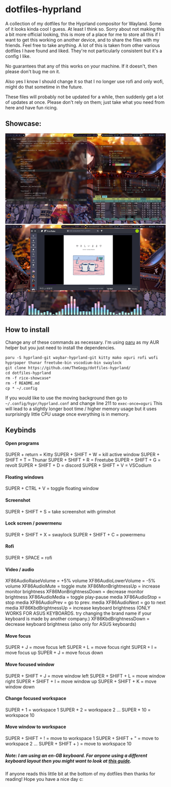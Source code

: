 # dotfiles-hyprland
A collection of my dotfiles for the Hyprland compositor for Wayland. Some of it looks kinda cool I guess. At least I think so.
Sorry about not making this a bit more official looking, this is more of a place for me to store all this if I want to get this working on another device, and to share the files with my friends. Feel free to take anything. A lot of this is taken from other various dotfiles I have found and liked. They're not particularly consistent but it's a config I like.

No guarantees that any of this works on your machine. If it doesn't, then please don't bug me on it.

Also yes I know I should change it so that I no longer use rofi and only wofi, might do that sometime in the future.

These files will probably not be updated for a while, then suddenly get a lot of updates at once. Please don't rely on them; just take what you need from here and have fun ricing.

## Showcase:
![Showcase 1](https://github.com/TheGogy/dotfiles-hyprland/blob/main/rice-showcase.png)
![Showcase 2](https://github.com/TheGogy/dotfiles-hyprland/blob/main/rice-showcase-2.png)

## How to install

Change any of these commands as necessary. I'm using [paru](https://github.com/morganamilo/paru) as my AUR helper but you just need to install the dependencies.
```
paru -S hyprland-git waybar-hyprland-git kitty mako oguri rofi wofi hyprpaper thunar freetube-bin vscodium-bin swaylock
git clone https://github.com/TheGogy/dotfiles-hyprland/
cd dotfiles-hyprland
rm -f rice-showcase* 
rm -f README.md
cp * ~/.config
```
If you would like to use the moving background then go to `~/.config/hypr/hyprland.conf` and change line 211 to `exec-once=oguri`
This will lead to a slightly longer boot time / higher memory usage but it uses surprisingly little CPU usage once everything is in memory.

## Keybinds

#### Open programs
SUPER + return = Kitty
SUPER + SHIFT + W = kill active window
SUPER + SHIFT + T = Thunar
SUPER + SHIFT + R = Freetube
SUPER + SHIFT + G = revolt
SUPER + SHIFT + D = discord
SUPER + SHIFT + V = VSCodium

#### Floating windows
SUPER + CTRL + V = toggle floating window

#### Screenshot
SUPER + SHIFT + S = take screenshot with grimshot

#### Lock screen / powermenu
SUPER + SHIFT + X = swaylock
SUPER + SHIFT + C = powermenu

#### Rofi
SUPER + SPACE = rofi

#### Video / audio
XF86AudioRaiseVolume = +5% volume
XF86AudioLowerVolume = -5% volume
XF86AudioMute = toggle mute
XF86MonBrightnessUp = increase monitor brightness
XF86MonBrightnessDown = decrease monitor brightness
XF86AudioMedia = toggle play-pause media
XF86AudioStop = stop media
XF86AudioPrev = go to prev. media
XF86AudioNext = go to next media
XF86KbdBrightnessUp = increase keyboard brightness (ONLY WORKS FOR ASUS KEYBOARDS. try changing the brand name if your keyboard is made by another company.)
XF86KbdBrightnessDown = decrease keyboard brightness (also only for ASUS keyboards)

#### Move focus
SUPER + J = move focus left
SUPER + L = move focus right
SUPER + I = move focus up
SUPER + J = move focus down

#### Move focused window
SUPER + SHIFT + J = move window left
SUPER + SHIFT + L = move window right
SUPER + SHIFT + I = move window up
SUPER + SHIFT + K = move window down

#### Change focused workspace
SUPER + 1 = workspace 1
SUPER + 2 = workspace 2
...
SUPER + 10 = workspace 10

#### Move window to workspace
SUPER + SHIFT + ! = move to workspace 1
SUPER + SHIFT + " = move to workspace 2
...
SUPER + SHIFT + ) = move to workspace 10
##### Note: I am using an en-GB keyboard. For anyone using a different keyboard layout then you might want to look at [this guide](https://github.com/hyprwm/Hyprland/wiki/Advanced-config#binds).


If anyone reads this little bit at the bottom of my dotfiles then thanks for reading! Hope you have a nice day c:
